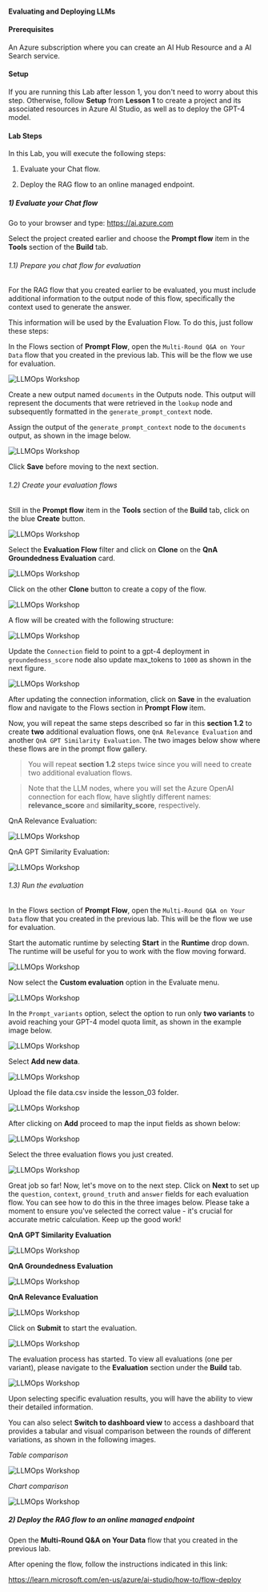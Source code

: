 #### Evaluating and Deploying LLMs

#### Prerequisites

An Azure subscription where you can create an AI Hub Resource and a AI Search service.

#### Setup

If you are running this Lab after lesson 1, you don't need to worry about this step. Otherwise, follow **Setup** from **Lesson 1** to create a project and its associated resources in Azure AI Studio, as well as to deploy the GPT-4 model.

#### Lab Steps

In this Lab, you will execute the following steps:

1) Evaluate your Chat flow.

2) Deploy the RAG flow to an online managed endpoint.

##### 1) Evaluate your Chat flow

Go to your browser and type: https://ai.azure.com

Select the project created earlier and choose the **Prompt flow** item in the **Tools** section of the **Build** tab.

###### 1.1) Prepare you chat flow for evaluation

For the RAG flow that you created earlier to be evaluated, you must include additional information to the output node of this flow, specifically the context used to generate the answer.

This information will be used by the Evaluation Flow. To do this, just follow these steps:

In the Flows section of **Prompt Flow**, open the `Multi-Round Q&A on Your Data` flow that you created in the previous lab. This will be the flow we use for evaluation.

![LLMOps Workshop](images/26.02.2024_23.43.08_REC.png)

Create a new output named `documents` in the Outputs node. This output will represent the documents that were retrieved in the `lookup` node and subsequently formatted in the `generate_prompt_context` node.

Assign the output of the `generate_prompt_context` node to the `documents` output, as shown in the image below.

![LLMOps Workshop](images/07.02.2024_23.37.47_REC.png)

Click **Save** before moving to the next section.

###### 1.2) Create your evaluation flows

Still in the **Prompt flow** item in the **Tools** section of the **Build** tab, click on the blue **Create** button.

![LLMOps Workshop](images/05.01.2024_00.43.51_REC.png)

Select the **Evaluation Flow** filter and click on **Clone** on the **QnA Groundedness Evaluation** card.

![LLMOps Workshop](images/26.02.2024_23.14.59_REC.png)

Click on the other **Clone** button to create a copy of the flow.

![LLMOps Workshop](images/26.02.2024_23.18.12_REC.png)

A flow will be created with the following structure:

![LLMOps Workshop](images/26.02.2024_23.21.02_REC.png)

Update the `Connection` field to point to a gpt-4 deployment in `groundedness_score` node also update max_tokens to `1000` as shown in the next figure.  
   
![LLMOps Workshop](images/26.02.2024_23.24.46_REC.png)

After updating the connection information, click on **Save** in the evaluation flow and navigate to the Flows section in **Prompt Flow** item.

Now, you will repeat the same steps described so far in this **section 1.2** to create **two** additional evaluation flows, one `QnA Relevance Evaluation` and another `QnA GPT Similarity Evaluation`. The two images below show where these flows are in the prompt flow gallery.

> You will repeat **section 1.2** steps twice since you will need to create two additional evaluation flows.

> Note that the LLM nodes, where you will set the Azure OpenAI connection for each flow, have slightly different names: **relevance_score** and **similarity_score**, respectively.

QnA Relevance Evaluation:

![LLMOps Workshop](images/14.03.2024_16.04.30_REC.png)


QnA GPT Similarity Evaluation:

![LLMOps Workshop](images/14.03.2024_16.05.01_REC.png)


###### 1.3) Run the evaluation

In the Flows section of **Prompt Flow**, open the `Multi-Round Q&A on Your Data` flow that you created in the previous lab. This will be the flow we use for evaluation.

Start the automatic runtime by selecting **Start** in the **Runtime** drop down. The runtime will be useful for you to work with the flow moving forward.

![LLMOps Workshop](images/13.03.2024_10.31.21_REC.png)

Now select the **Custom evaluation** option in the Evaluate menu.

![LLMOps Workshop](images/05.01.2024_01.31.10_REC.png)

In the `Prompt_variants` option, select the option to run only **two variants** to avoid reaching your GPT-4 model quota limit, as shown in the example image below.

![LLMOps Workshop](images/15.03.2024_00.36.03_REC.png)

Select **Add new data**.

![LLMOps Workshop](images/26.02.2024_23.51.33_REC.png)

Upload the file data.csv inside the lesson_03 folder.

![LLMOps Workshop](images/26.02.2024_23.54.35_REC.png)

After clicking on **Add**  proceed to map the input fields as shown below: 

![LLMOps Workshop](images/05.01.2024_01.36.19_REC.png)

Select the three evaluation flows you just created.

![LLMOps Workshop](images/14.03.2024_22.29.58_REC.png)

Great job so far! Now, let's move on to the next step. Click on **Next** to set up the `question`, `context`, `ground_truth` and `answer` fields for each evaluation flow. You can see how to do this in the three images below. Please take a moment to ensure you've selected the correct value - it's crucial for accurate metric calculation. Keep up the good work!

**QnA GPT Similarity Evaluation**

![LLMOps Workshop](images/14.03.2024_23.08.34_REC.png)

**QnA Groundedness Evaluation**

![LLMOps Workshop](images/14.03.2024_23.11.52_REC.png)

**QnA Relevance Evaluation**

![LLMOps Workshop](images/14.03.2024_23.12.25_REC.png)

Click on **Submit** to start the evaluation.

![LLMOps Workshop](images/05.01.2024_01.44.01_REC.png)

The evaluation process has started. To view all evaluations (one per variant), please navigate to the **Evaluation** section under the **Build** tab.

![LLMOps Workshop](images/15.03.2024_00.52.20_REC.png)

Upon selecting specific evaluation results, you will have the ability to view their detailed information.

You can also select **Switch to dashboard view** to access a dashboard that provides a tabular and visual comparison between the rounds of different variations, as shown in the following images.

*Table comparison*

![LLMOps Workshop](images/15.03.2024_01.28.00_REC.png)

*Chart comparison*

![LLMOps Workshop](images/15.03.2024_01.21.34_REC.png)

##### 2) Deploy the RAG flow to an online managed endpoint

Open the **Multi-Round Q&A on Your Data** flow that you created in the previous lab.

After opening the flow, follow the instructions indicated in this link:

https://learn.microsoft.com/en-us/azure/ai-studio/how-to/flow-deploy